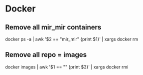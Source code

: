 # Docker

## Remove all mir_mir containers

docker ps -a | awk '$2 == "mir_mir" {print $1}' | xargs docker rm

## Remove all repo = <none> images

docker images | awk '$1 == "<none>" {print $3}' | xargs docker rmi
